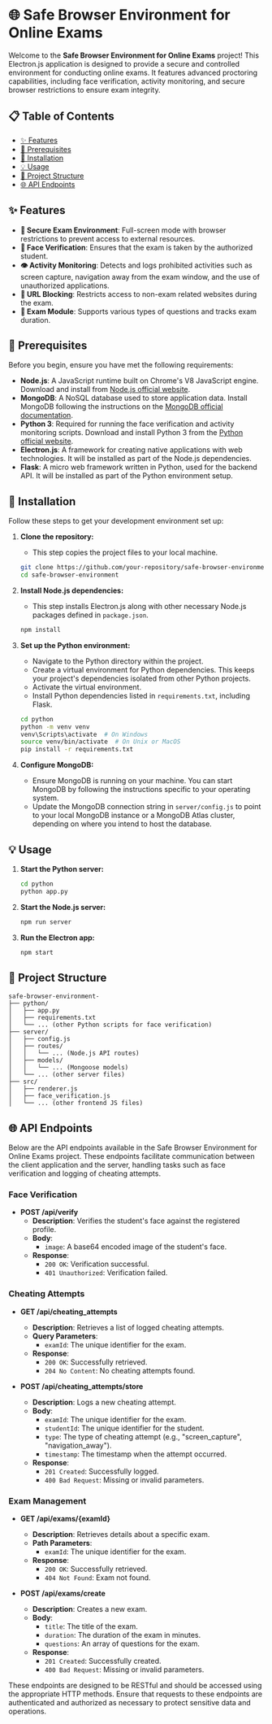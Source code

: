 # 🌐 Safe Browser Environment for Online Exams

Welcome to the **Safe Browser Environment for Online Exams** project! This Electron.js application is designed to provide a secure and controlled environment for conducting online exams. It features advanced proctoring capabilities, including face verification, activity monitoring, and secure browser restrictions to ensure exam integrity.

## 📋 Table of Contents

- [✨ Features](#-features)
- [🔧 Prerequisites](#-prerequisites)
- [🚀 Installation](#-installation)
- [💡 Usage](#-usage)
- [📂 Project Structure](#-project-structure)
- [🌐 API Endpoints](#-api-endpoints)

## ✨ Features

- **🔐 Secure Exam Environment**: Full-screen mode with browser restrictions to prevent access to external resources.
- **📸 Face Verification**: Ensures that the exam is taken by the authorized student.
- **👁️ Activity Monitoring**: Detects and logs prohibited activities such as screen capture, navigation away from the exam window, and the use of unauthorized applications.
- **🚫 URL Blocking**: Restricts access to non-exam related websites during the exam.
- **📝 Exam Module**: Supports various types of questions and tracks exam duration.

## 🔧 Prerequisites

Before you begin, ensure you have met the following requirements:

- **Node.js**: A JavaScript runtime built on Chrome's V8 JavaScript engine. Download and install from [Node.js official website](https://nodejs.org/).
- **MongoDB**: A NoSQL database used to store application data. Install MongoDB following the instructions on the [MongoDB official documentation](https://docs.mongodb.com/manual/installation/).
- **Python 3**: Required for running the face verification and activity monitoring scripts. Download and install Python 3 from the [Python official website](https://www.python.org/downloads/).
- **Electron.js**: A framework for creating native applications with web technologies. It will be installed as part of the Node.js dependencies.
- **Flask**: A micro web framework written in Python, used for the backend API. It will be installed as part of the Python environment setup.

## 🚀 Installation

Follow these steps to get your development environment set up:

1. **Clone the repository:**
    - This step copies the project files to your local machine.
    ```bash
    git clone https://github.com/your-repository/safe-browser-environment.git
    cd safe-browser-environment
    ```

2. **Install Node.js dependencies:**
    - This step installs Electron.js along with other necessary Node.js packages defined in `package.json`.
    ```bash
    npm install
    ```

3. **Set up the Python environment:**
    - Navigate to the Python directory within the project.
    - Create a virtual environment for Python dependencies. This keeps your project's dependencies isolated from other Python projects.
    - Activate the virtual environment.
    - Install Python dependencies listed in `requirements.txt`, including Flask.
    ```bash
    cd python
    python -m venv venv
    venv\Scripts\activate  # On Windows
    source venv/bin/activate  # On Unix or MacOS
    pip install -r requirements.txt
    ```

4. **Configure MongoDB:**
    - Ensure MongoDB is running on your machine. You can start MongoDB by following the instructions specific to your operating system.
    - Update the MongoDB connection string in `server/config.js` to point to your local MongoDB instance or a MongoDB Atlas cluster, depending on where you intend to host the database.

## 💡 Usage

1. **Start the Python server:**
    ```bash
    cd python
    python app.py
    ```

2. **Start the Node.js server:**
    ```bash
    npm run server
    ```

3. **Run the Electron app:**
    ```bash
    npm start
    ```

## 📂 Project Structure

```plaintext
safe-browser-environment-
├── python/
│   ├── app.py
│   ├── requirements.txt
│   └── ... (other Python scripts for face verification)
├── server/
│   ├── config.js
│   ├── routes/
│   │   └── ... (Node.js API routes)
│   ├── models/
│   │   └── ... (Mongoose models)
│   └── ... (other server files)
├── src/
│   ├── renderer.js
│   ├── face_verification.js
│   └── ... (other frontend JS files)

```


## 🌐 API Endpoints

Below are the API endpoints available in the Safe Browser Environment for Online Exams project. These endpoints facilitate communication between the client application and the server, handling tasks such as face verification and logging of cheating attempts.

### Face Verification

- **POST /api/verify**
  - **Description**: Verifies the student's face against the registered profile.
  - **Body**:
    - `image`: A base64 encoded image of the student's face.
  - **Response**:
    - `200 OK`: Verification successful.
    - `401 Unauthorized`: Verification failed.

### Cheating Attempts

- **GET /api/cheating_attempts**
  - **Description**: Retrieves a list of logged cheating attempts.
  - **Query Parameters**:
    - `examId`: The unique identifier for the exam.
  - **Response**:
    - `200 OK`: Successfully retrieved.
    - `204 No Content`: No cheating attempts found.

- **POST /api/cheating_attempts/store**
  - **Description**: Logs a new cheating attempt.
  - **Body**:
    - `examId`: The unique identifier for the exam.
    - `studentId`: The unique identifier for the student.
    - `type`: The type of cheating attempt (e.g., "screen_capture", "navigation_away").
    - `timestamp`: The timestamp when the attempt occurred.
  - **Response**:
    - `201 Created`: Successfully logged.
    - `400 Bad Request`: Missing or invalid parameters.

### Exam Management

- **GET /api/exams/{examId}**
  - **Description**: Retrieves details about a specific exam.
  - **Path Parameters**:
    - `examId`: The unique identifier for the exam.
  - **Response**:
    - `200 OK`: Successfully retrieved.
    - `404 Not Found`: Exam not found.

- **POST /api/exams/create**
  - **Description**: Creates a new exam.
  - **Body**:
    - `title`: The title of the exam.
    - `duration`: The duration of the exam in minutes.
    - `questions`: An array of questions for the exam.
  - **Response**:
    - `201 Created`: Successfully created.
    - `400 Bad Request`: Missing or invalid parameters.

These endpoints are designed to be RESTful and should be accessed using the appropriate HTTP methods. Ensure that requests to these endpoints are authenticated and authorized as necessary to protect sensitive data and operations.
